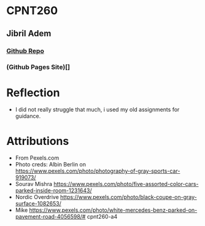 # CPNT260
## Jibril Adem
### [Github Repo](https://github.com/jibril96/cpnt260-a4)
### (Github Pages Site)[]

# Reflection
* I did not really struggle that much, i used my old assignments for guidance.

# Attributions
* From Pexels.com
* Photo creds: Albin Berlin on https://www.pexels.com/photo/photography-of-gray-sports-car-919073/
* Sourav Mishra https://www.pexels.com/photo/five-assorted-color-cars-parked-inside-room-1231643/
* Nordic Overdrive https://www.pexels.com/photo/black-coupe-on-gray-surface-1082653/
* Mike https://www.pexels.com/photo/white-mercedes-benz-parked-on-pavement-road-4056598/# cpnt260-a4

